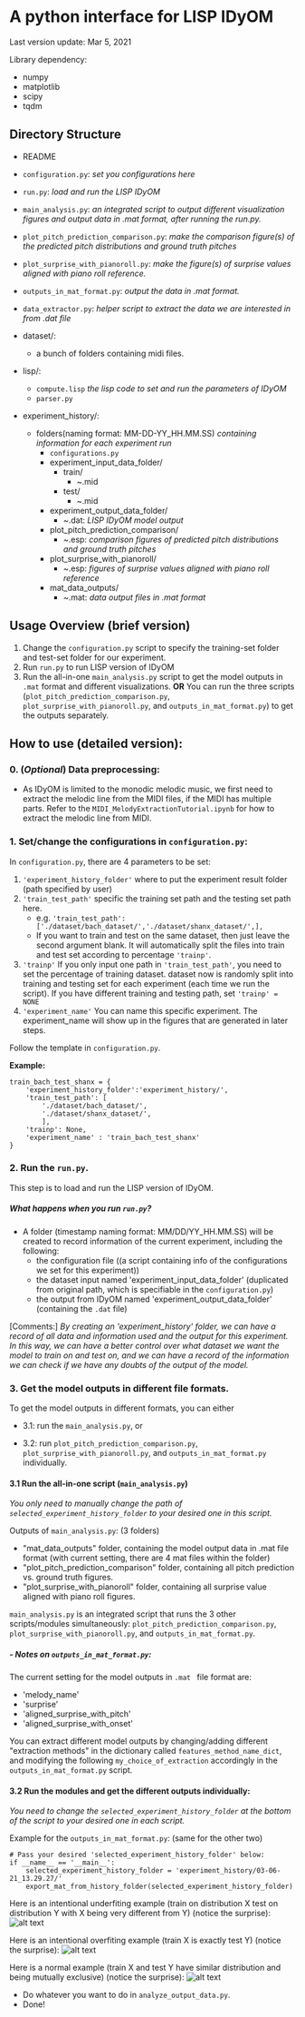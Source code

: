 # A python interface for LISP IDyOM 

Last version update: Mar 5, 2021

Library dependency:
   - numpy
   - matplotlib
   - scipy
   - tqdm
    

## Directory Structure

- README
- `configuration.py`: *set you configurations here*
- `run.py`: *load and run the LISP IDyOM*
- `main_analysis.py`: *an integrated script to output different visualization figures and output data in .mat format,
after running the run.py.*
- `plot_pitch_prediction_comparison.py`: *make the comparison figure(s) of the predicted pitch distributions and ground truth pitches*
- `plot_surprise_with_pianoroll.py`: *make the figure(s) of surprise values aligned with piano roll reference.*
- `outputs_in_mat_format.py`: *output the data in .mat format.*
- `data_extractor.py`: *helper script to extract the data we are interested in from .dat file*

- dataset/:
    -  a bunch of folders containing midi files.
- lisp/:
    - ```compute.lisp``` *the lisp code to set and run the parameters of IDyOM*
    - ```parser.py```
- experiment_history/:
    - folders(naming format: MM-DD-YY_HH.MM.SS) *containing information for each experiment run*
        - `configurations.py`
        - experiment_input_data_folder/
            - train/
                - ~.mid
            - test/
                - ~.mid
        - experiment_output_data_folder/
            - ~.dat: *LISP IDyOM model output*
        - plot_pitch_prediction_comparison/
            - ~.esp: *comparison figures of predicted pitch distributions and ground truth pitches*
        - plot_surprise_with_pianoroll/
            - ~.esp: *figures of surprise values aligned with piano roll reference*
        - mat_data_outputs/
            - ~.mat: *data output files in .mat format*
                        
## Usage Overview (brief version)

1. Change the ```configuration.py``` script to specify the training-set folder and test-set folder for our experiment.
2. Run ```run.py``` to run LISP version of IDyOM
3. Run the all-in-one ```main_analysis.py``` script to get the model outputs in ```.mat``` format and different visualizations.
**OR** You can run the three scripts (`plot_pitch_prediction_comparison.py`, 
`plot_surprise_with_pianoroll.py`, and
`outputs_in_mat_format.py`) to get the outputs separately.


 ## How to use (detailed version):
 
 ### 0. (*Optional*) Data preprocessing: 
 - As IDyOM is limited to the monodic melodic music, we first need to extract the melodic line from the MIDI
 files, if the MIDI has multiple parts. Refer to the `MIDI_MelodyExtractionTutorial.ipynb` for how to extract
 the melodic line from MIDI. 
 
 
 ### 1. Set/change the configurations in ```configuration.py```:

In ```configuration.py```, there are 4 parameters to be set:

1.  ```'experiment_history_folder'``` where to put the experiment result folder (path specified by user)
2.  ```'train_test_path'``` specific the training set path and the testing set path here.
    - e.g. ```'train_test_path':['./dataset/bach_dataset/','./dataset/shanx_dataset/',],```
    - If you want to train and test on the same dataset, then just leave the second argument blank.
      It will automatically split the files into train and test set according to percentage ```'trainp'```.
3.  ```'trainp'``` If you only input one path in ```'train_test_path'```, you need to set the percentage of training dataset.
dataset now is randomly split into training and testing set for each experiment (each time we run the script).
If you have different training and testing path, set ```'trainp' = NONE```
4.  ```'experiment_name'``` You can name this specific experiment. The experiment_name will show up in the figures that are generated in later steps. 

Follow the template in ```configuration.py```. 

**Example:** 

```
train_bach_test_shanx = {
	'experiment_history_folder':'experiment_history/',
	'train_test_path': [
		'./dataset/bach_dataset/',
		'./dataset/shanx_dataset/',
		],
	'trainp': None,
	'experiment_name' : 'train_bach_test_shanx'
}
```


 ### 2. Run the ```run.py```. 
 This step is to load and run the LISP version of IDyOM.


##### What happens when you run ```run.py```?

- A folder (timestamp naming format: MM/DD/YY_HH.MM.SS) will be created to record information of the current experiment,
including the following:
    - the configuration file ((a script containing info of the configurations we set for this experiment))
    - the dataset input named 'experiment_input_data_folder' (duplicated from original path, which is specifiable in the ```configuration.py```)
    - the output from IDyOM named 'experiment_output_data_folder' (containing the ```.dat``` file)
    
                  
 [Comments:] *By creating an 'experiment_history' folder, we can have a record of all data and information used and the output for this experiment.
 In this way, we can have a better control over what dataset we want the model to train on and test on, 
 and we can have a record of the information we can check if we have any doubts of the output of the model.*
 
 
 ### 3. Get the model outputs in different file formats. 
 
 To get the model outputs in different formats, you can either 
   - 3.1: run the ```main_analysis.py```, or 
   
   - 3.2: run `plot_pitch_prediction_comparison.py`, `plot_surprise_with_pianoroll.py`, and `outputs_in_mat_format.py` individually. 


 #### 3.1 Run the all-in-one script (```main_analysis.py```)

*You only need to manually change the path of ```selected_experiment_history_folder``` to your desired one in this script.*
 
Outputs of ```main_analysis.py```: (3 folders)

- "mat_data_outputs" folder, containing the model output data in .mat file format (with current setting, there are 4 mat files within the folder)
- "plot_pitch_prediction_comparison" folder, containing all pitch prediction vs. ground truth figures.
- "plot_surprise_with_pianoroll" folder, containing all surprise value aligned with piano roll figures. 

```main_analysis.py``` is an integrated script that runs the 3 other scripts/modules simultaneously:
`plot_pitch_prediction_comparison.py`, 
`plot_surprise_with_pianoroll.py`, and 
`outputs_in_mat_format.py`. 


##### - Notes on `outputs_in_mat_format.py`: 

The current setting for the model outputs in ```.mat ``` file format are: 

- 'melody_name'
- 'surprise'
- 'aligned_surprise_with_pitch'
- 'aligned_surprise_with_onset'

You can extract different model outputs by changing/adding different "extraction methods" in the dictionary called 
```features_method_name_dict```, and modifying the following ```my_choice_of_extraction``` accordingly in the `outputs_in_mat_format.py` script. 


#### 3.2 Run the modules and get the different outputs individually:

*You need to change the ```selected_experiment_history_folder``` at the bottom of the script to your desired one in each script.*

Example for the `outputs_in_mat_format.py`: (same for the other two)

```
# Pass your desired 'selected_experiment_history_folder' below:
if __name__ == '__main__':
    selected_experiment_history_folder = 'experiment_history/03-06-21_13.29.27/'
    export_mat_from_history_folder(selected_experiment_history_folder)
``` 






Here is an intentional underfiting example (train on distribution X test on distribution Y with X being very different from Y) (notice the surprise):
![alt text][logo1]

[logo1]: Demo_figures/train_bach_test_shanx/shanx019.mid.png

Here is an intentional overfiting example (train X is exactly test Y) (notice the surprise):
![alt text][logo2]

[logo2]: Demo_figures/train_intentional_overfit_on_bach/chor-003.mid.png

Here is a normal example (train X and test Y have similar distribution and being mutually exclusive) (notice the surprise):
![alt text][logo3]

[logo3]: Demo_figures/train_bach_test_bach/chor-004.mid.png

- Do whatever you want to do in ```analyze_output_data.py```. 
- Done!